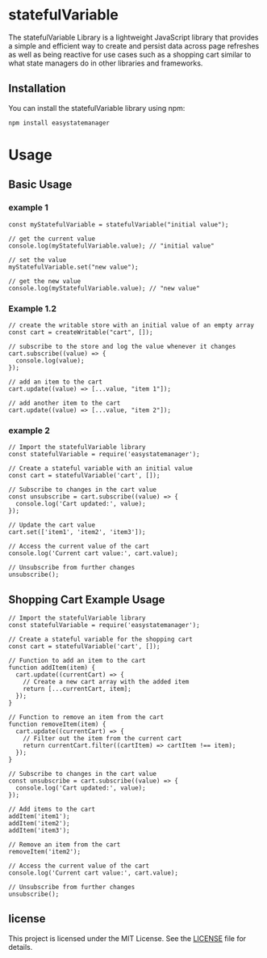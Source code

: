 # statefulVariable

The statefulVariable Library is a lightweight JavaScript library that provides a simple and efficient way to create and persist data across page refreshes as well as being reactive for use cases such as a shopping cart similar to what state managers do in other libraries and frameworks.

## Installation

You can install the statefulVariable library using npm:

```shell
npm install easystatemanager
```

# Usage

## Basic Usage

### example 1

```shell
const myStatefulVariable = statefulVariable("initial value");

// get the current value
console.log(myStatefulVariable.value); // "initial value"

// set the value
myStatefulVariable.set("new value");

// get the new value
console.log(myStatefulVariable.value); // "new value"

```
### Example 1.2
```shell
// create the writable store with an initial value of an empty array
const cart = createWritable("cart", []);

// subscribe to the store and log the value whenever it changes
cart.subscribe((value) => {
  console.log(value);
});

// add an item to the cart
cart.update((value) => [...value, "item 1"]);

// add another item to the cart
cart.update((value) => [...value, "item 2"]);

```

### example 2
```shell
// Import the statefulVariable library
const statefulVariable = require('easystatemanager');

// Create a stateful variable with an initial value
const cart = statefulVariable('cart', []);

// Subscribe to changes in the cart value
const unsubscribe = cart.subscribe((value) => {
  console.log('Cart updated:', value);
});

// Update the cart value
cart.set(['item1', 'item2', 'item3']);

// Access the current value of the cart
console.log('Current cart value:', cart.value);

// Unsubscribe from further changes
unsubscribe();
```

## Shopping Cart Example Usage

```shell
// Import the statefulVariable library
const statefulVariable = require('easystatemanager');

// Create a stateful variable for the shopping cart
const cart = statefulVariable('cart', []);

// Function to add an item to the cart
function addItem(item) {
  cart.update((currentCart) => {
    // Create a new cart array with the added item
    return [...currentCart, item];
  });
}

// Function to remove an item from the cart
function removeItem(item) {
  cart.update((currentCart) => {
    // Filter out the item from the current cart
    return currentCart.filter((cartItem) => cartItem !== item);
  });
}

// Subscribe to changes in the cart value
const unsubscribe = cart.subscribe((value) => {
  console.log('Cart updated:', value);
});

// Add items to the cart
addItem('item1');
addItem('item2');
addItem('item3');

// Remove an item from the cart
removeItem('item2');

// Access the current value of the cart
console.log('Current cart value:', cart.value);

// Unsubscribe from further changes
unsubscribe();
```

## license
This project is licensed under the MIT License. See the [LICENSE](LICENSE) file for details.
